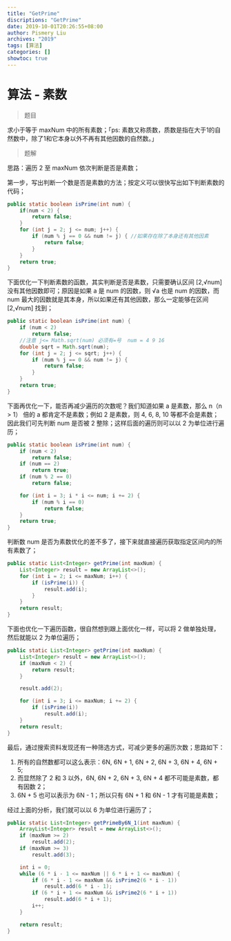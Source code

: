 ```yaml
---
title: "GetPrime"
discriptions: "GetPrime"
date: 2019-10-01T20:26:55+08:00
author: Pismery Liu
archives: "2019"
tags: [算法]
categories: []
showtoc: true
---
```


<!--more-->

# 算法 - 素数

> 题目

求小于等于 maxNum 中的所有素数；「ps: 素数又称质数，质数是指在大于1的自然数中，除了1和它本身以外不再有其他因数的自然数。」

> 题解

思路：遍历 2 至 maxNum 依次判断是否是素数；

第一步，写出判断一个数是否是素数的方法；按定义可以很快写出如下判断素数的代码；

```Java
public static boolean isPrime(int num) {
    if(num < 2) {
        return false;
    }
    for (int j = 2; j <= num; j++) {
        if (num % j == 0 && num != j) { //如果存在除了本身还有其他因素
            return false;
        }
    }
    return true;
}
```

下面优化一下判断素数的函数，其实判断是否是素数，只需要确认区间 [2,√num] 没有其他因数即可；原因是如果 a 是 num 的因数，则 √a 也是 num 的因数，而 num 最大的因数就是其本身，所以如果还有其他因数，那么一定能够在区间 [2,√num] 找到；

```Java
public static boolean isPrime(int num) {
    if (num < 2)
        return false;
    //注意 j<= Math.sqrt(num) 必须有=号  num = 4 9 16
    double sqrt = Math.sqrt(num);
    for (int j = 2; j <= sqrt; j++) {
        if (num % j == 0 && num != j) {
            return false;
        }
    }
    return true;
}
```

下面再优化一下，能否再减少遍历的次数呢？我们知道如果 a 是素数，那么 n（n > 1） 倍的 a 都肯定不是素数；例如 2 是素数，则 4, 6, 8, 10 等都不会是素数；因此我们可先判断 num 是否被 2 整除；这样后面的遍历则可以以 2 为单位进行遍历；

```Java
public static boolean isPrime(int num) {
    if (num < 2)
        return false;
    if (num == 2)
        return true;
    if (num % 2 == 0)
        return false;

    for (int i = 3; i * i <= num; i += 2) {
        if (num % i == 0)
            return false;
    }
    return true;
}
```

判断数 num 是否为素数优化的差不多了，接下来就直接遍历获取指定区间内的所有素数了；

```Java
public static List<Integer> getPrime(int maxNum) {
    List<Integer> result = new ArrayList<>();
    for (int i = 2; i <= maxNum; i++) {
        if (isPrime(i)) {
            result.add(i);
        }
    }
    return result;
}
```

下面也优化一下遍历函数，很自然想到跟上面优化一样，可以将 2 做单独处理，然后就能以 2 为单位遍历；

```Java
public static List<Integer> getPrime(int maxNum) {
    List<Integer> result = new ArrayList<>();
    if (maxNum < 2) {
        return result;
    }

    result.add(2);

    for (int i = 3; i <= maxNum; i += 2) {
        if (isPrime(i))
            result.add(i);
    }
    return result;
}
```

最后，通过搜索资料发现还有一种筛选方式，可减少更多的遍历次数；思路如下：

1. 所有的自然数都可以这么表示：6N, 6N + 1, 6N + 2, 6N + 3, 6N + 4, 6N + 5;
2. 而显然除了 2 和 3 以外，6N, 6N + 2, 6N + 3, 6N + 4 都不可能是素数，都有因数 2；
3. 6N + 5 也可以表示为 6N - 1；所以只有 6N + 1 和 6N - 1 才有可能是素数；

经过上面的分析，我们就可以以 6 为单位进行遍历了；

```Java
public static List<Integer> getPrimeBy6N_1(int maxNum) {
    ArrayList<Integer> result = new ArrayList<>();
    if (maxNum >= 2)
        result.add(2);
    if (maxNum >= 3)
        result.add(3);

    int i = 0;
    while (6 * i - 1 <= maxNum || 6 * i + 1 <= maxNum) {
        if (6 * i - 1 <= maxNum && isPrime2(6 * i - 1))
            result.add(6 * i - 1);
        if (6 * i + 1 <= maxNum && isPrime2(6 * i + 1))
            result.add(6 * i + 1);
        i++;
    }

    return result;
}
```